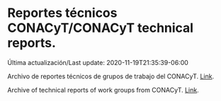 # Reportes técnicos CONACyT/CONACyT technical reports.

Última actualización/Last update: 2020-11-19T21:35:39-06:00

Archivo de reportes técnicos de grupos de trabajo del CONACyT. [Link](https://coronavirus.conacyt.mx/productos/index.html).

Archive of technical reports of work groups from CONACyT. [Link](https://coronavirus.conacyt.mx/productos/index.html).
